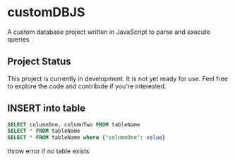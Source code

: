 # customDBJS

A custom database project written in JavaScript to parse and execute queries

## Project Status

This project is currently in development. It is not yet ready for use. Feel free to explore the code and contribute if you're interested.

## INSERT into table

```sql
SELECT columnOne, columnTwo FROM tableName
SELECT * FROM tableName
SELECT * FROM tableName where {"columnOne": value}
```

throw error if no table exists
